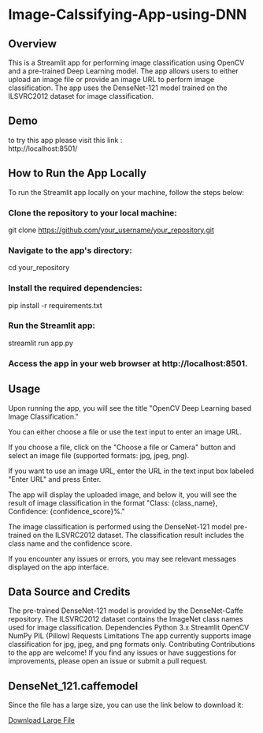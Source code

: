 # Image-Calssifying-App-using-DNN


## Overview
This is a Streamlit app for performing image classification using OpenCV and a pre-trained Deep Learning model. The app allows users to either upload an image file or provide an image URL to perform image classification. The app uses the DenseNet-121 model trained on the ILSVRC2012 dataset for image classification.

## Demo
to try this app please visit this link :  
http://localhost:8501/ 

## How to Run the App Locally
To run the Streamlit app locally on your machine, follow the steps below:

### Clone the repository to your local machine:
git clone https://github.com/your_username/your_repository.git

### Navigate to the app's directory:

cd your_repository

### Install the required dependencies:

pip install -r requirements.txt

### Run the Streamlit app:

streamlit run app.py

### Access the app in your web browser at http://localhost:8501.

## Usage

Upon running the app, you will see the title "OpenCV Deep Learning based Image Classification."

You can either choose a file or use the text input to enter an image URL.

If you choose a file, click on the "Choose a file or Camera" button and select an image file (supported formats: jpg, jpeg, png).

If you want to use an image URL, enter the URL in the text input box labeled "Enter URL" and press Enter.

The app will display the uploaded image, and below it, you will see the result of image classification in the format "Class: {class_name}, Confidence: {confidence_score}%."

The image classification is performed using the DenseNet-121 model pre-trained on the ILSVRC2012 dataset. The classification result includes the class name and the confidence score.

If you encounter any issues or errors, you may see relevant messages displayed on the app interface.

## Data Source and Credits

The pre-trained DenseNet-121 model is provided by the DenseNet-Caffe repository.
The ILSVRC2012 dataset contains the ImageNet class names used for image classification.
Dependencies
Python 3.x
Streamlit
OpenCV
NumPy
PIL (Pillow)
Requests
Limitations
The app currently supports image classification for jpg, jpeg, and png formats only.
Contributing
Contributions to the app are welcome! If you find any issues or have suggestions for improvements, please open an issue or submit a pull request.


## DenseNet_121.caffemodel

Since the file has a large size, you can use the link below to download it: 

[Download Large File](https://www.dropbox.com/scl/fi/67k82raspopx841mj87ep/DenseNet_121.caffemodel?rlkey=ccvhp234v5euqnz3c6ftdz5bg&dl=0)
